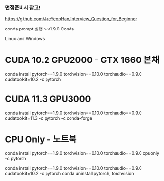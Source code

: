 ### 면접준비시 참고!
https://github.com/JaeYeopHan/Interview_Question_for_Beginner


conda prompt 실행 >
v1.9.0
Conda

Linux and Windows
# CUDA 10.2 GPU2000 - GTX 1660 본채
conda install pytorch==1.9.0 torchvision==0.10.0 torchaudio==0.9.0 cudatoolkit=10.2 -c pytorch

# CUDA 11.3 GPU3000
conda install pytorch==1.9.0 torchvision==0.10.0 torchaudio==0.9.0 cudatoolkit=11.3 -c pytorch -c conda-forge

# CPU Only  - 노트북
conda install pytorch==1.9.0 torchvision==0.10.0 torchaudio==0.9.0 cpuonly -c pytorch

conda install pytorch==1.9.0 torchvision==0.10.0 torchaudio==0.9.0 cudatoolkit=10.2 -c pytorch
conda uninstall pytorch, torchvision